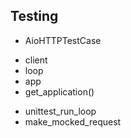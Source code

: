 ## Testing
* AioHTTPTestCase
 - client
 - loop
 - app
 - get_application()
* unittest_run_loop
* make_mocked_request
